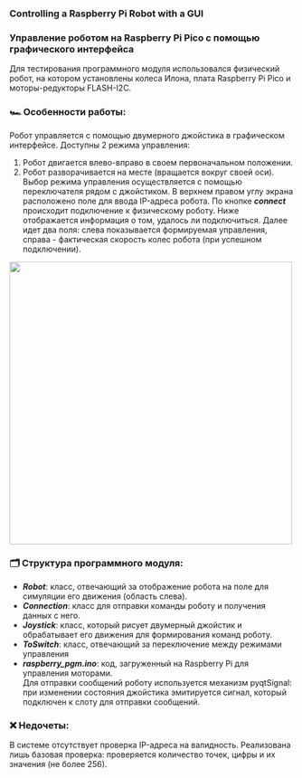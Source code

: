 ### Controlling a Raspberry Pi Robot with a GUI  
### Управление роботом на Raspberry Pi Pico с помощью графического интерфейса

Для тестирования программного модуля использовался физический робот, на котором установлены колеса Илона, плата Raspberry Pi Pico и моторы-редукторы FLASH-I2C.

### 🏎 Особенности работы:
Робот управляется с помощью двумерного джойстика в графическом интерфейсе. Доступны 2 режима управления:  
1. Робот двигается влево-вправо в своем первоначальном положении.
2. Робот разворачивается на месте (вращается вокруг своей оси). <br>
Выбор режима управления осуществляется с помощью переключателя рядом с джойстиком. В верхнем правом углу экрана расположено поле для ввода IP-адреса робота. По кнопке ***connect*** происходит подключение к физическому роботу. Ниже отображается информация о том, удалось ли подключиться. Далее идет два поля: слева показывается формируемая управления, справа - фактическая скорость колес робота (при успешном подключении).

<img src="https://github.com/Olivka36/raspberryRobot_control/blob/main/images/robot_image.png" width="500"/>
 
### 🗂 Структура программного модуля:
* ***Robot***: класс, отвечающий за отображение робота на поле для симуляции его движения (область слева).
* ***Connection***: класс для отправки команды роботу и получения данных с него.
* ***Joystick***: класс, который рисует двумерный джойстик и обрабатывает его движения для формирования команд роботу.
* ***ToSwitch***: класс, отвечающий за переключение между режимами управления
* ***raspberry_pgm.ino***: код, загруженный на Raspberry Pi для управления моторами.  
Для отправки сообщений роботу используется механизм pyqtSignal: при изменении состояния джойстика эмитируется сигнал, который подключен к слоту для отправки сообщений.  

### ❌ Недочеты:
В системе отсутствует проверка IP-адреса на валидность. Реализована лишь базовая проверка: проверяется количество точек, цифры и их значения (не более 256).
